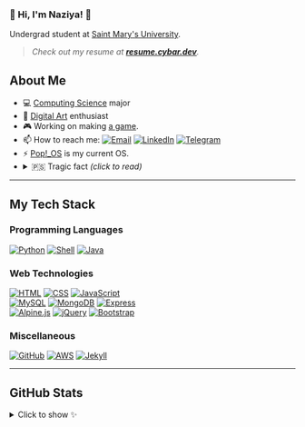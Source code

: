 ### 🍓 Hi, I'm Naziya! 🍓

Undergrad student at [Saint Mary's University][smu].

> _Check out my resume at **[resume.cybar.dev][resume]**._

## About Me

-   💻 [Computing Science][smu_cs] major
-   🎨 [Digital Art][ig_profile] enthusiast
-   🎮 Working on making [a game][noctrun].
-   📫 How to reach me: [![Email][img_email]][email] [![LinkedIn][img_linkedin]][linkedin] [![Telegram][img_telegram]][telegram]
-   ⚡ [Pop!\_OS][pop_os] is my current OS.
-   <details><summary>🇵🇸 Tragic fact <i>(click to read)</i></summary><br />Tens of thousands of innocent unarmed people, including thousands of children are being killed by the IOF in Palestine. Millions of people are displaced from their homes that have been destroyed by the IOF so they have no home to return to. Many more in the West bank are losing their homes to settler colonialism. Palestinians in both wings, as well as those in the occupied territories live under an oppressive, inhumane, apartheid rule. Genocide and ethnic cleansing is being done to the Palestinians right now as you're reading this. And this has been going on for 75+ years.</details>

---

## My Tech Stack

### Programming Languages

[![Python][img_python]][python]
[![Shell][img_shell]][bash]
[![Java][img_java]][java]

### Web Technologies

[![HTML][img_html]][html]
[![CSS][img_css]][css]
[![JavaScript][img_js]][js] <br>
[![MySQL][img_mysql]][mysql]
[![MongoDB][img_mongodb]][mongodb]
[![Express][img_express]][express] <br>
[![Alpine.js][img_alpinejs]][alpinejs]
[![jQuery][img_jquery]][jquery]
[![Bootstrap][img_bootstrap]][bootstrap]

### Miscellaneous

[![GitHub][img_github]][github]
[![AWS][img_aws]][aws]
[![Jekyll][img_jekyll]][jekyll] <br>

---

## GitHub Stats

<details>
<summary>Click to show ✨</summary>
<br />
<div align="center">
    <img src="https://gitstatus.cybar.dev/api?username=nazy00&hide_border=true&theme=dark&show_icons=true&count_private=true&icon_color=ea380d&bg_color=000" alt="stats" />
    <br />
    <img src="https://github-readme-streak-stats.herokuapp.com?user=nazy00&theme=highcontrast&hide_border=true&stroke=000&ring=ea380d&fire=fff&currStreakLabel=fff&date_format=j%20M%5B%20Y%5D" alt="streaks">
    <br />
    <img src="https://gitstatus.cybar.dev/api/top-langs/?username=nazy00&layout=compact&hide_border=true&langs_count=8&theme=dark&bg_color=000&" alt="languages" />
</div>
</details>

<!-- Links -->

[resume]: ./resume.pdf "Resume - Naziya Tasnim"
[smu]: https://www.smu.ca/ "SMU website"
[smu_cs]: https://www.smu.ca/academics/computing-science-program.html "CS at SMU"
[ig_profile]: https://www.instagram.com/hostile_user "Instagram profile @hostile_user"
[noctrun]: https://noctrun.cybar.dev/ "Noctrun"
[email]: mailto:naziya@cybar.dev "naziya@cybar.dev"
[linkedin]: https://linkedin.com/in/naziya-tasnim "Naziya's LinkedIn"
[telegram]: https://t.me/unidentifiedFish "@unidentifiedFish"
[wiki_linux]: https://en.wikipedia.org/wiki/Linux/ "Linux on Wikipedia"
[endeavour_os]: https://endeavouros.com/ "Endeavour OS"
[pop_os]: https://pop.system76.com/ "Pop!_OS"
[qtile]: http://qtile.org "Qtile"
[macbook_air]: https://www.apple.com/ca/macbook-air/ "Macbook Air on apple.com"
[macos]: https://www.apple.com/ca/macos/ "MacOS on apple.com"
[yabai]: https://github.com/koekeishiya/yabai "yabai"
[python]: https://www.python.org "Python"
[java]: https://www.java.com "Java"
[html]: https://developer.mozilla.org/en-US/docs/Web/HTML "HTML5"
[css]: https://developer.mozilla.org/en-US/docs/Web/CSS "CSS3"
[js]: https://www.javascript.com "Javascript (ES6 standard)"
[mysql]: https://www.mysql.com/ "MySQL"
[mongodb]: https://www.mongodb.com/ "MongoDB"
[express]: https://expressjs.com/ "Express.js"
[nodejs]: https://nodejs.org "Node.js"
[bootstrap]: https://getbootstrap.com "Bootstrap 5"
[jquery]: https://tailwindcss.com "jQuery"
[alpinejs]: https://alpinejs.dev "Alpine.js"
[github]: https://github.com "GitHub"
[jekyll]: https://gohugo.io "Jekyll - static site generator"
[aws]: https://aws.amazon.com "Amazon Web Services"
[vs_code]: https://code.visualstudio.com/ "Visual Studio Code"
[vim]: https://marketplace.visualstudio.com/items?itemname=vscodevim.vim "Vim Extension for VS Code"
[bash]: https://www.gnu.org/software/bash/ "Bash"

<!-- Contact -->

[img_email]: https://img.shields.io/badge/-Email-grey?style=flat&logo=mail.ru
[img_linkedin]: https://img.shields.io/badge/-LinkedIn-grey?style=flat&logo=linkedin
[img_discord]: https://img.shields.io/badge/-Discord-grey?style=flat&logo=discord&logoColor=white
[img_telegram]: https://img.shields.io/badge/-Telegram-grey?style=flat&logo=minutemailer&logoColor=white

<!-- Badges -->

[img_python]: https://img.shields.io/badge/-Python-FFD43B?style=for-the-badge&logo=python&logoColor=white&labelColor=3670A0
[img_java]: https://img.shields.io/badge/-Java-firebrick?style=for-the-badge&logo=openjdk&logoColor=black&labelColor=ivory
[img_html]: https://img.shields.io/badge/-HTML-E34F26?style=for-the-badge&logo=html5&logoColor=white
[img_css]: https://img.shields.io/badge/-CSS-1572B6?style=for-the-badge&logo=css3&logoColor=white
[img_js]: https://img.shields.io/badge/-JS-F7DF1E?style=for-the-badge&logo=javascript&logoColor=black
[img_mysql]: https://img.shields.io/badge/-MySQL-f29111?style=for-the-badge&logo=mysql&logoColor=blue
[img_mongodb]: https://img.shields.io/badge/-MongoDB-4ea94b?style=for-the-badge&logo=mongodb&logoColor=white
[img_express]: https://img.shields.io/badge/-Express-ivory?style=for-the-badge&logo=express&logoColor=black
[img_nodejs]: https://img.shields.io/badge/-Node.js-6DA55F?style=for-the-badge&logo=node.js&logoColor=white
[img_sass]: https://img.shields.io/badge/-SASS-CC6699?style=for-the-badge&logo=sass&logoColor=white
[img_bootstrap]: https://img.shields.io/badge/-Bootstrap-563D7C?style=for-the-badge&logo=bootstrap&logoColor=white
[img_jquery]: https://img.shields.io/badge/jQuery-%230769AD.svg?style=for-the-badge&logo=jquery&logoColor=white
[img_alpinejs]: https://img.shields.io/badge/-Alpine.js-azure?style=for-the-badge&logo=alpine.js
[img_netlify]: https://img.shields.io/badge/-Netlify-azure?style=for-the-badge&logo=netlify
[img_github]: https://img.shields.io/badge/-GitHub-black?style=for-the-badge&logo=github&logoColor=white
[img_hugo]: https://img.shields.io/badge/-Hugo-FF4088?style=for-the-badge&logo=hugo&logoColor=white
[img_jekyll]: https://img.shields.io/badge/-Jekyll-CC0000?style=for-the-badge&logo=jekyll
[img_aws]: https://img.shields.io/badge/AWS-000?style=for-the-badge&logo=awslambda
[img_vs_code]: https://img.shields.io/badge/-VS%20Code-3e3e42?style=for-the-badge&logo=visualstudiocode&logoColor=0078d7
[img_vim]: https://img.shields.io/badge/-Vim-11AB00?style=for-the-badge&logo=vim
[img_shell]: https://img.shields.io/badge/-Shell-seagreen?style=for-the-badge&logo=gnubash&logoColor=white&labelColor=darkslategrey
